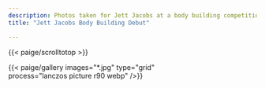 ```yaml
---
description: Photos taken for Jett Jacobs at a body building competition. 1st in class. <div class="text-center">{{< paige/image link=/gallery/bodybuilding-show/ height="20rem" alt="Jett Jacob's winning his medal" src="jett.jpg"    >}}</div>
title: "Jett Jacobs Body Building Debut"

---
```

{{< paige/scrolltotop >}}

{{< paige/gallery
     images="*.jpg" 
     type="grid"  
     process="lanczos picture r90 webp"
     />}}
